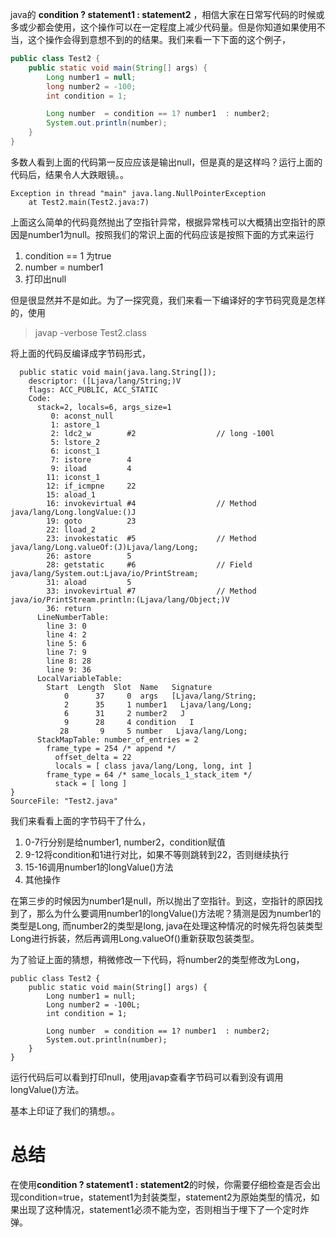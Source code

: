 java的 **condition ? statement1 : statement2** ，相信大家在日常写代码的时候或多或少都会使用，这个操作可以在一定程度上减少代码量。但是你知道如果使用不当，这个操作会得到意想不到的的结果。我们来看一下下面的这个例子，

```java
public class Test2 {
    public static void main(String[] args) {
        Long number1 = null;
        long number2 = -100;
        int condition = 1;

        Long number  = condition == 1? number1  : number2;
        System.out.println(number);
    }
}
```

多数人看到上面的代码第一反应应该是输出null，但是真的是这样吗？运行上面的代码后，结果令人大跌眼镜。。

```
Exception in thread "main" java.lang.NullPointerException
	at Test2.main(Test2.java:7)
```

上面这么简单的代码竟然抛出了空指针异常，根据异常栈可以大概猜出空指针的原因是number1为null。按照我们的常识上面的代码应该是按照下面的方式来运行

1. condition == 1 为true
2. number = number1
3. 打印出null

但是很显然并不是如此。为了一探究竟，我们来看一下编译好的字节码究竟是怎样的，使用
> javap -verbose Test2.class

将上面的代码反编译成字节码形式，

```
  public static void main(java.lang.String[]);
    descriptor: ([Ljava/lang/String;)V
    flags: ACC_PUBLIC, ACC_STATIC
    Code:
      stack=2, locals=6, args_size=1
         0: aconst_null
         1: astore_1
         2: ldc2_w        #2                  // long -100l
         5: lstore_2
         6: iconst_1
         7: istore        4
         9: iload         4
        11: iconst_1
        12: if_icmpne     22
        15: aload_1
        16: invokevirtual #4                  // Method java/lang/Long.longValue:()J
        19: goto          23
        22: lload_2
        23: invokestatic  #5                  // Method java/lang/Long.valueOf:(J)Ljava/lang/Long;
        26: astore        5
        28: getstatic     #6                  // Field java/lang/System.out:Ljava/io/PrintStream;
        31: aload         5
        33: invokevirtual #7                  // Method java/io/PrintStream.println:(Ljava/lang/Object;)V
        36: return
      LineNumberTable:
        line 3: 0
        line 4: 2
        line 5: 6
        line 7: 9
        line 8: 28
        line 9: 36
      LocalVariableTable:
        Start  Length  Slot  Name   Signature
            0      37     0  args   [Ljava/lang/String;
            2      35     1 number1   Ljava/lang/Long;
            6      31     2 number2   J
            9      28     4 condition   I
           28       9     5 number   Ljava/lang/Long;
      StackMapTable: number_of_entries = 2
        frame_type = 254 /* append */
          offset_delta = 22
          locals = [ class java/lang/Long, long, int ]
        frame_type = 64 /* same_locals_1_stack_item */
          stack = [ long ]
}
SourceFile: "Test2.java"

```

我们来看看上面的字节码干了什么，
1. 0-7行分别是给number1, number2，condition赋值
2. 9-12将condition和1进行对比，如果不等则跳转到22，否则继续执行
3. 15-16调用number1的longValue()方法
4. 其他操作

在第三步的时候因为number1是null，所以抛出了空指针。到这，空指针的原因找到了，那么为什么要调用number1的longValue()方法呢？猜测是因为number1的类型是Long, 而number2的类型是long, java在处理这种情况的时候先将包装类型Long进行拆装，然后再调用Long.valueOf()重新获取包装类型。

为了验证上面的猜想，稍微修改一下代码，将number2的类型修改为Long，
```
public class Test2 {
    public static void main(String[] args) {
        Long number1 = null;
        Long number2 = -100L;
        int condition = 1;

        Long number  = condition == 1? number1  : number2;
        System.out.println(number);
    }
}
```

运行代码后可以看到打印null，使用javap查看字节码可以看到没有调用longValue()方法。

基本上印证了我们的猜想。。

# 总结

在使用**condition ? statement1 : statement2**的时候，你需要仔细检查是否会出现condition=true，statement1为封装类型，statement2为原始类型的情况，如果出现了这种情况，statement1必须不能为空，否则相当于埋下了一个定时炸弹。
